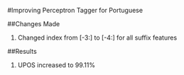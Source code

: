 #Improving Perceptron Tagger for Portuguese

##Changes Made

1. Changed index from [-3:] to [-4:] for all suffix features


##Results

1. UPOS increased to 99.11%
